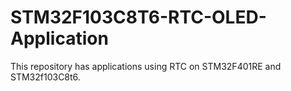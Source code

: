 # STM32F103C8T6-RTC-OLED-Application
This repository has applications using RTC on STM32F401RE and STM32f103C8t6.
